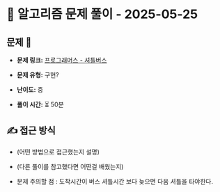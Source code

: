 # 📝 알고리즘 문제 풀이 - 2025-05-25

## 문제 📖

- **문제 링크:** [프로그래머스 - 셔틀버스](https://school.programmers.co.kr/learn/courses/30/lessons/17678)

- **문제 유형:** 구현?

- **난이도:** 중

- **풀이 시간:** ⏳ 50분

## ✍ 접근 방식

- (어떤 방법으로 접근했는지 설명)
- (다른 풀이를 참고했다면 어떤걸 배웠는지)

- 문제 주의할 점 : 도착시간이 버스 셔틀시간 보다 늦으면 다음 셔틀을 타야한다.
